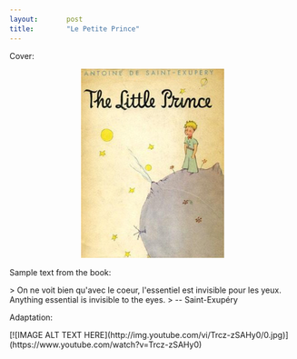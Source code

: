 ```yaml
---
layout:       post
title:        "Le Petite Prince"
---
```

<p class="lead">Cover:</p>
<div style="text-align:center;"><img src="/assets/little_prince_front.png"  width="50%"></div>

<p class="lead">Sample text from the book:</p>
> On ne voit bien qu'avec le coeur, l'essentiel est invisible pour les yeux. Anything essential is invisible to the eyes.
> -- Saint-Exupéry

<p class="lead">Adaptation:</p>
[![IMAGE ALT TEXT HERE](http://img.youtube.com/vi/Trcz-zSAHy0/0.jpg)](https://www.youtube.com/watch?v=Trcz-zSAHy0)
